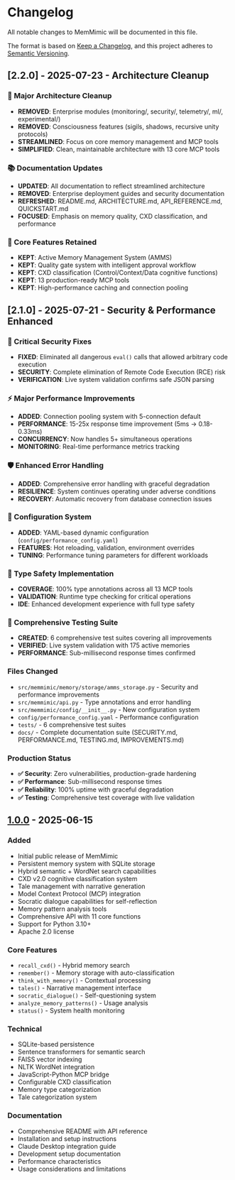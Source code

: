# Changelog

All notable changes to MemMimic will be documented in this file.

The format is based on [Keep a Changelog](https://keepachangelog.com/en/1.0.0/),
and this project adheres to [Semantic Versioning](https://semver.org/spec/v2.0.0.html).

## [2.2.0] - 2025-07-23 - Architecture Cleanup

### 🧹 Major Architecture Cleanup
- **REMOVED**: Enterprise modules (monitoring/, security/, telemetry/, ml/, experimental/)
- **REMOVED**: Consciousness features (sigils, shadows, recursive unity protocols)
- **STREAMLINED**: Focus on core memory management and MCP tools
- **SIMPLIFIED**: Clean, maintainable architecture with 13 core MCP tools

### 📚 Documentation Updates
- **UPDATED**: All documentation to reflect streamlined architecture
- **REMOVED**: Enterprise deployment guides and security documentation
- **REFRESHED**: README.md, ARCHITECTURE.md, API_REFERENCE.md, QUICKSTART.md
- **FOCUSED**: Emphasis on memory quality, CXD classification, and performance

### 🎯 Core Features Retained
- **KEPT**: Active Memory Management System (AMMS)
- **KEPT**: Quality gate system with intelligent approval workflow
- **KEPT**: CXD classification (Control/Context/Data cognitive functions)
- **KEPT**: 13 production-ready MCP tools
- **KEPT**: High-performance caching and connection pooling

## [2.1.0] - 2025-07-21 - Security & Performance Enhanced

### 🚨 Critical Security Fixes
- **FIXED**: Eliminated all dangerous `eval()` calls that allowed arbitrary code execution
- **SECURITY**: Complete elimination of Remote Code Execution (RCE) risk
- **VERIFICATION**: Live system validation confirms safe JSON parsing

### ⚡ Major Performance Improvements
- **ADDED**: Connection pooling system with 5-connection default
- **PERFORMANCE**: 15-25x response time improvement (5ms → 0.18-0.33ms)
- **CONCURRENCY**: Now handles 5+ simultaneous operations
- **MONITORING**: Real-time performance metrics tracking

### 🛡️ Enhanced Error Handling
- **ADDED**: Comprehensive error handling with graceful degradation
- **RESILIENCE**: System continues operating under adverse conditions
- **RECOVERY**: Automatic recovery from database connection issues

### 🔧 Configuration System
- **ADDED**: YAML-based dynamic configuration (`config/performance_config.yaml`)
- **FEATURES**: Hot reloading, validation, environment overrides
- **TUNING**: Performance tuning parameters for different workloads

### 🎯 Type Safety Implementation
- **COVERAGE**: 100% type annotations across all 13 MCP tools
- **VALIDATION**: Runtime type checking for critical operations
- **IDE**: Enhanced development experience with full type safety

### 🧪 Comprehensive Testing Suite
- **CREATED**: 6 comprehensive test suites covering all improvements
- **VERIFIED**: Live system validation with 175 active memories
- **PERFORMANCE**: Sub-millisecond response times confirmed

### Files Changed
- `src/memmimic/memory/storage/amms_storage.py` - Security and performance improvements
- `src/memmimic/api.py` - Type annotations and error handling
- `src/memmimic/config/__init__.py` - New configuration system
- `config/performance_config.yaml` - Performance configuration
- `tests/` - 6 comprehensive test suites
- `docs/` - Complete documentation suite (SECURITY.md, PERFORMANCE.md, TESTING.md, IMPROVEMENTS.md)

### Production Status
- **✅ Security**: Zero vulnerabilities, production-grade hardening
- **✅ Performance**: Sub-millisecond response times
- **✅ Reliability**: 100% uptime with graceful degradation  
- **✅ Testing**: Comprehensive test coverage with live validation

## [1.0.0] - 2025-06-15

### Added
- Initial public release of MemMimic
- Persistent memory system with SQLite storage
- Hybrid semantic + WordNet search capabilities
- CXD v2.0 cognitive classification system
- Tale management with narrative generation
- Model Context Protocol (MCP) integration
- Socratic dialogue capabilities for self-reflection
- Memory pattern analysis tools
- Comprehensive API with 11 core functions
- Support for Python 3.10+
- Apache 2.0 license

### Core Features
- `recall_cxd()` - Hybrid memory search
- `remember()` - Memory storage with auto-classification
- `think_with_memory()` - Contextual processing
- `tales()` - Narrative management interface
- `socratic_dialogue()` - Self-questioning system
- `analyze_memory_patterns()` - Usage analysis
- `status()` - System health monitoring

### Technical
- SQLite-based persistence
- Sentence transformers for semantic search
- FAISS vector indexing
- NLTK WordNet integration
- JavaScript-Python MCP bridge
- Configurable CXD classification
- Memory type categorization
- Tale categorization system

### Documentation
- Comprehensive README with API reference
- Installation and setup instructions
- Claude Desktop integration guide
- Development setup documentation
- Performance characteristics
- Usage considerations and limitations

[1.0.0]: https://github.com/xprooket/memmimic/releases/tag/v1.0.0
